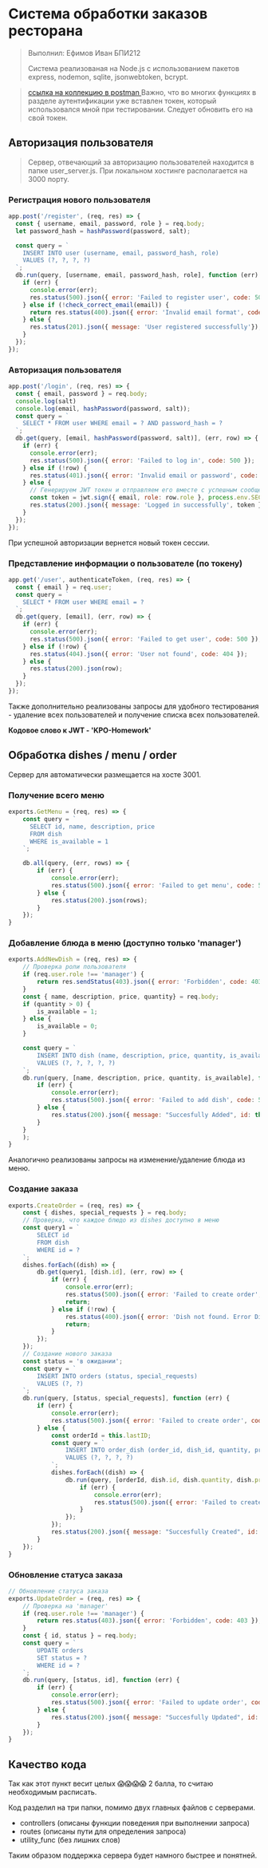 #  Система обработки заказов ресторана
> <p>Выполнил: Ефимов Иван БПИ212</p> <p>Система реализованая на Node.js с использованием пакетов express, nodemon, sqlite, jsonwebtoken, bcrypt. </p>

> <a href = "https://www.postman.com/material-physicist-87201864/workspace/hungry-kitties-dapp/collection/26062559-b69865d5-3468-4880-9155-2aafebf5eda9?action=share&creator=26062559">ссылка на коллекцию в postman </a> Важно, что во многих функциях в разделе аутентификации уже вставлен токен, который использовался мной при тестировании. Следует обновить его на свой токен.

## Авторизация пользователя

> Сервер, отвечающий за авторизацию пользователей находится в папке user_server.js. При локальном хостинге располагается на 3000 порту.

### Регистрация нового пользователя

``` js 
app.post('/register', (req, res) => {
  const { username, email, password, role } = req.body;
  let password_hash = hashPassword(password, salt);

  const query = `
    INSERT INTO user (username, email, password_hash, role)
    VALUES (?, ?, ?, ?)
  `;
  db.run(query, [username, email, password_hash, role], function (err) {
    if (err) {
      console.error(err);
      res.status(500).json({ error: 'Failed to register user', code: 500 });
    } else if (!check_correct_email(email)) {
      return res.status(400).json({ error: 'Invalid email format', code: 400 });
    } else {
      res.status(201).json({ message: 'User registered successfully'});
    }
  });
});
```

### Авторизация пользователя

```js
app.post('/login', (req, res) => {
  const { email, password } = req.body;
  console.log(salt)
  console.log(email, hashPassword(password, salt));
  const query = `
    SELECT * FROM user WHERE email = ? AND password_hash = ?
  `;
  db.get(query, [email, hashPassword(password, salt)], (err, row) => {
    if (err) {
      console.error(err);
      res.status(500).json({ error: 'Failed to log in', code: 500 });
    } else if (!row) {
      res.status(401).json({ error: 'Invalid email or password', code: 401 });
    } else {
      // Генерируем JWT токен и отправляем его вместе с успешным сообщением
      const token = jwt.sign({ email, role: row.role }, process.env.SECRET_KEY, {expiresIn : '24h'})
      res.status(200).json({ message: 'Logged in successfully', token });
    }
  });
});
```

При успешной авторизации вернется новый токен сессии.

### Представление информации о пользователе (по токену)
```js
app.get('/user', authenticateToken, (req, res) => {
  const { email } = req.user;
  const query = `
    SELECT * FROM user WHERE email = ?
  `;
  db.get(query, [email], (err, row) => {
    if (err) {
      console.error(err);
      res.status(500).json({ error: 'Failed to get user', code: 500 });
    } else if (!row) {
      res.status(404).json({ error: 'User not found', code: 404 });
    } else {
      res.status(200).json(row);
    }
  });
});
```

Также дополнительно реализованы запросы для удобного тестирования - удаление всех пользователей и получение списка всех пользователей.

<strong>Кодовое слово к JWT - 'KPO-Homework'</strong>

## Обработка dishes / menu / order

Сервер для автоматически размещается на хосте 3001.

### Получение всего меню
```js
exports.GetMenu = (req, res) => {
    const query = `
      SELECT id, name, description, price
      FROM dish
      WHERE is_available = 1
    `;

    db.all(query, (err, rows) => {
        if (err) {
            console.error(err);
            res.status(500).json({ error: 'Failed to get menu', code: 500 });
        } else {
            res.status(200).json(rows);
        }
    });
}
```

### Добавление блюда в меню (доступно только 'manager')
```js
exports.AddNewDish = (req, res) => {
    // Проверка роли пользователя
    if (req.user.role !== 'manager') {
        return res.sendStatus(403).json({ error: 'Forbidden', code: 403 });
    }
    const { name, description, price, quantity} = req.body;
    if (quantity > 0) {
        is_available = 1;
    } else {
        is_available = 0;
    }

    const query = `
        INSERT INTO dish (name, description, price, quantity, is_available)
        VALUES (?, ?, ?, ?, ?)
    `;
    db.run(query, [name, description, price, quantity, is_available], function (err) {
        if (err) {
            console.error(err);
            res.status(500).json({ error: 'Failed to add dish', code: 500 });
        } else {
            res.status(200).json({ message: "Succesfully Added", id: this.lastID });
        }
    }
    );
}
```

Аналогично реализованы запросы на изменение/удаление блюда из меню.

### Создание заказа
```js
exports.CreateOrder = (req, res) => {
    const { dishes, special_requests } = req.body;
    // Проверка, что каждое блюдо из dishes доступно в меню
    const query1 = `
        SELECT id
        FROM dish
        WHERE id = ?
    `;
    dishes.forEach((dish) => {
        db.get(query1, [dish.id], (err, row) => {
            if (err) {
                console.error(err);
                res.status(500).json({ error: 'Failed to create order', code: 500 });
                return;
            } else if (!row) {
                res.status(400).json({ error: 'Dish not found. Error Dish ID - ' + dish.id, code: 400 });
                return;
            }
        });
    });
    // Создание нового заказа
    const status = 'в ожидании';
    const query = `
        INSERT INTO orders (status, special_requests)
        VALUES (?, ?)
    `;
    db.run(query, [status, special_requests], function (err) {
        if (err) {
            console.error(err);
            res.status(500).json({ error: 'Failed to create order', code: 500 });
        } else {
            const orderId = this.lastID;
            const query = `
                INSERT INTO order_dish (order_id, dish_id, quantity, price)
                VALUES (?, ?, ?, ?)
            `;
            dishes.forEach((dish) => {
                db.run(query, [orderId, dish.id, dish.quantity, dish.price], (err) => {
                    if (err) {
                        console.error(err);
                        res.status(500).json({ error: 'Failed to create order', code: 500 });
                    }
                });
            });
            res.status(200).json({ message: "Succesfully Created", id: orderId });
        }
    });
}
```

### Обновление статуса заказа
```js
// Обновление статуса заказа
exports.UpdateOrder = (req, res) => {
    // Проверка на 'manager'
    if (req.user.role !== 'manager') {
        return res.status(403).json({ error: 'Forbidden', code: 403 });
    }
    const { id, status } = req.body;
    const query = `
        UPDATE orders
        SET status = ?
        WHERE id = ?
    `;
    db.run(query, [status, id], function (err) {
        if (err) {
            console.error(err);
            res.status(500).json({ error: 'Failed to update order', code: 500 });
        } else {
            res.status(200).json({ message: "Succesfully Updated", id: id });
        }
    });
}
```

## Качество кода
Так как этот пункт весит целых  😱😱😱😱 2 балла, то считаю необходимым расписать.

Код разделил на три папки, помимо двух главных файлов с серверами.

<ul>
<li> controllers (описаны функции поведения при выполнении запроса)</li>
<li> routes (описаны пути для определения запроса)</li>
<li> utility_func (без лишних слов)</li> 
</ul>

Таким образом поддержка сервера будет намного быстрее и понятней.




